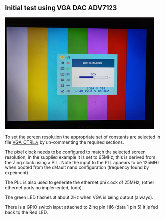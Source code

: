 ## Initial test using VGA DAC ADV7123

![VGA Colour bars](./VGA_COLBAR.png)

To set the screen resolution the appropriate set of constants are selected in file [VGA_CTRL.v](./VGA_TEST.srcs/sources_1/new/VGA_CTRL.v) by un-commenting the required sections.

The pixel clock needs to be configured to match the selected screen resolution, in the supplied example it is set to 65MHz, this is derived from the Zinq clock using a PLL. Note the input to the PLL appears to be 125MHz when booted from the default nand configuration (frequency found by expeiment)

The PLL is also used to generate the ethernet phi clock of 25MHz, (other ethernet ports no implemented, todo)

The green LED flashes at about 2Hz when VGA is being output (always).

There is a GPIO switch input attached to Zinq pin H16 (data 1 pin 5) it is fed back to the Red LED.
